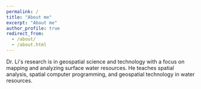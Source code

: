 ```yaml
---
permalink: /
title: "About me"
excerpt: "About me"
author_profile: true
redirect_from: 
  - /about/
  - /about.html
---
```


Dr. Li's research is in geospatial science and technology with a focus on mapping and analyzing surface water resources. He teaches spatial analysis, spatial computer programming, and geospatial technology in water resources. 

